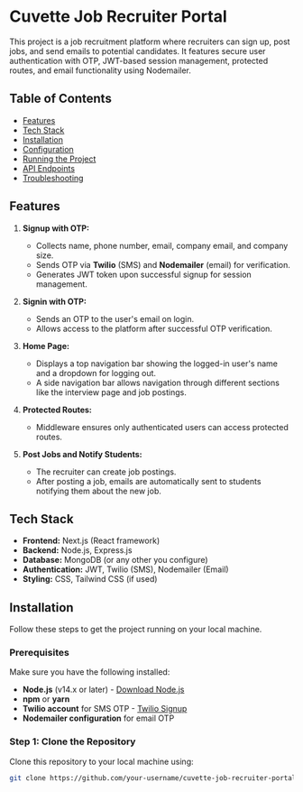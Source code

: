 # Cuvette Job Recruiter Portal

This project is a job recruitment platform where recruiters can sign up, post jobs, and send emails to potential candidates. It features secure user authentication with OTP, JWT-based session management, protected routes, and email functionality using Nodemailer.

## Table of Contents

- [Features](#features)
- [Tech Stack](#tech-stack)
- [Installation](#installation)
- [Configuration](#configuration)
- [Running the Project](#running-the-project)
- [API Endpoints](#api-endpoints)
- [Troubleshooting](#troubleshooting)

## Features

1. **Signup with OTP:**
   - Collects name, phone number, email, company email, and company size.
   - Sends OTP via **Twilio** (SMS) and **Nodemailer** (email) for verification.
   - Generates JWT token upon successful signup for session management.

2. **Signin with OTP:**
   - Sends an OTP to the user's email on login.
   - Allows access to the platform after successful OTP verification.

3. **Home Page:**
   - Displays a top navigation bar showing the logged-in user's name and a dropdown for logging out.
   - A side navigation bar allows navigation through different sections like the interview page and job postings.

4. **Protected Routes:**
   - Middleware ensures only authenticated users can access protected routes.
  
5. **Post Jobs and Notify Students:**
   - The recruiter can create job postings.
   - After posting a job, emails are automatically sent to students notifying them about the new job.

## Tech Stack

- **Frontend:** Next.js (React framework)
- **Backend:** Node.js, Express.js
- **Database:** MongoDB (or any other you configure)
- **Authentication:** JWT, Twilio (SMS), Nodemailer (Email)
- **Styling:** CSS, Tailwind CSS (if used)
  
## Installation

Follow these steps to get the project running on your local machine.

### Prerequisites

Make sure you have the following installed:

- **Node.js** (v14.x or later) - [Download Node.js](https://nodejs.org/)
- **npm** or **yarn**
- **Twilio account** for SMS OTP - [Twilio Signup](https://www.twilio.com/)
- **Nodemailer configuration** for email OTP

### Step 1: Clone the Repository

Clone this repository to your local machine using:

```bash
git clone https://github.com/your-username/cuvette-job-recruiter-portal.git
